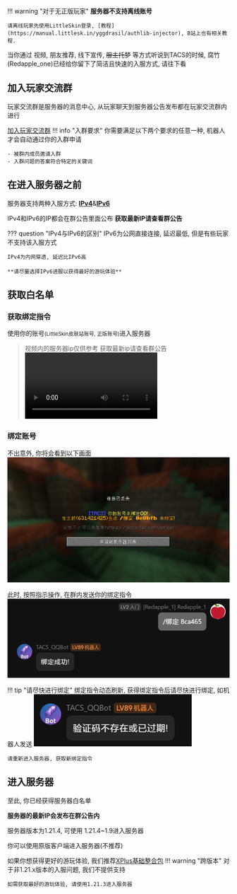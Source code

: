 !!! warning "对于无正版玩家"
    **服务器不支持离线账号**
    
    请离线玩家先使用LittleSkin登录, [教程](https://manual.littlesk.in/yggdrasil/authlib-injector), B站上也有相关教程.

当你通过 视频, 朋友推荐, 线下宣传, ~~服主托梦~~ 等方式听说到TACS的时候, 腐竹(Redapple_one)已经给你留下了简洁且快速的入服方式, 请往下看

## 加入玩家交流群
玩家交流群是服务器的消息中心, 从玩家聊天到服务器公告发布都在玩家交流群内进行

[加入玩家交流群](https://qm.qq.com/cgi-bin/qm/qr?k=nKByoLEzE8dgiiHM-zoZMMWZwfbRfUMG&jump_from=webapi&authKey=gKjazVdZQHz1tyIu6mL54gah90ammPM9cIr8UlYyAkLGYfkFRJFaAM5efzD8hcPV)
!!! info "入群要求"
    你需要满足以下两个要求的任意一种, 机器人才会自动通过你的入群申请

    - 被群内成员邀请入群
    - 入群问题的答案符合特定的关键词

## 在进入服务器之前
服务器支持两种入服方式: **[IPv4](https://baike.baidu.com/item/IPv4/422599)**&**[IPv6](https://baike.baidu.com/item/IPv6/172297)**

IPv4和IPv6的IP都会在群公告里面公布 **获取最新IP请查看群公告**

??? question "IPv4与IPv6的区别"
    IPv6为公网直接连接, 延迟最低, 但是有些玩家不支持该入服方式

    IPv4为内网穿透, 延迟比IPv6高

    **请尽量选择IPv6进服以获得最好的游玩体验**

## 获取白名单
### 获取绑定指令
使用你的账号<small>(LittleSkin皮肤站账号, 正版账号)</small>进入服务器
> 视频内的服务器ip仅供参考 获取最新ip请查看群公告
<video controls src="../../assets/join_server.mp4" title="进入服务器"></video>

### 绑定账号
不出意外, 你将会看到以下画面
![验证码](../assets/verify.png)

此时, 按照指示操作, 在群内发送你的绑定指令
![绑定过程](../assets/binding.png)

!!! tip "请尽快进行绑定"
    绑定指令动态刷新, 获得绑定指令后请尽快进行绑定, 如机器人发送
    ![验证码不存在或已过期!](../assets/invaild.png)

    请重新进入服务器, 获取新绑定指令

## 进入服务器
至此, 你已经获得服务器白名单

**服务器的最新IP会发布在群公告内**

服务器版本为1.21.4, 可使用 1.21.4~1.9进入服务器

你可以使用原版客户端进入服务器(不推荐)

如果你想获得更好的游玩体验, 我们推荐[XPlus基础整合包](https://modrinth.com/modpack/xplus-2.0-modpack-global)
!!! warning "跨版本"
    对于非1.21.x版本的入服问题, 我们不提供支持

    如需获取最好的游玩体验, 请使用1.21.3进入服务器